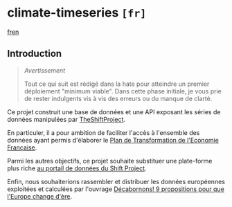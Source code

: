 # climate-timeseries `[fr]`

[fr](README.fr.md)[en](README.md)

## Introduction

> _Avertissement_
>
> Tout ce qui suit est rédigé dans la hate pour atteindre un premier déploiement
> "minimum viable". Dans cette phase initiale, je vous prie de rester indulgents 
> vis à vis des erreurs ou du manque de clarté.

Ce projet construit une base de données et une API exposant 
les séries de données manipulées par [TheShiftProject](www.theshiftproject.org).

En particuler, il a pour ambition de faciliter l'accès à l'ensemble des données
ayant permis d'élaborer le [Plan de Transformation de l'Economie Française](https://ilnousfautunplan.fr/).

Parmi les autres objectifs, ce projet souhaite substituer une plate-forme plus riche 
[au portail de données du Shift Project](https://www.theshiftdataportal.org).

Enfin, nous souhaiterions rassembler et distribuer les données européennes exploitées et calculées par l'ouvrage 
[Décabornons! 9 propositions pour que l'Europe change d'ère](https://www.amazon.com/dp/2738138802).
